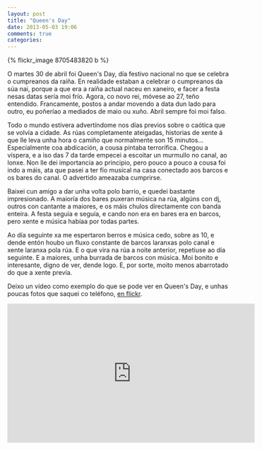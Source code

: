 ```yaml
---
layout: post
title: "Queen's Day"
date: 2013-05-03 19:06
comments: true
categories: 
---
```


{% flickr_image 8705483820 b %}

O martes 30 de abril foi Queen's Day, día festivo nacional no que se celebra o cumpreanos da raíña. En realidade estaban a celebrar o cumpreanos da súa nai, porque a que era a raíña actual naceu en xaneiro, e facer a festa nesas datas sería moi frío. Agora, co novo rei, móvese ao 27, teño entendido. Francamente, postos a andar movendo a data dun lado para outro, eu poñeríao a mediados de maio ou xuño. Abril sempre foi moi falso.

Todo o mundo estivera advertíndome nos días previos sobre o caótica que se volvía a cidade. As rúas completamente ateigadas, historias de xente á que lle leva unha hora o camiño que normalmente son 15 minutos... Especialmente coa abdicación, a cousa pintaba terrorífica. Chegou a víspera, e a iso das 7 da tarde empecei a escoitar un murmullo no canal, ao lonxe. Non lle dei importancia ao principio, pero pouco a pouco a cousa foi indo a máis, ata que pasei a ter fío musical na casa conectado aos barcos e os bares do canal. O advertido ameazaba cumprirse.

Baixei cun amigo a dar unha volta polo barrio, e quedei bastante impresionado. A maioría dos bares puxeran música na rúa, algúns con dj, outros con cantante a maiores, e os máis chulos directamente con banda enteira. A festa seguía e seguía, e cando non era en bares era en barcos, pero xente e música habíaa por todas partes.

Ao día seguinte xa me espertaron berros e música cedo, sobre as 10, e dende entón houbo un fluxo constante de barcos laranxas polo canal e xente laranxa pola rúa. E o que vira na rúa a noite anterior, repetiuse ao día seguinte. E a maiores, unha burrada de barcos con música. Moi bonito e interesante, digno de ver, dende logo. E, por sorte, moito menos abarrotado do que a xente prevía.

Deixo un vídeo como exemplo do que se pode ver en Queen's Day, e unhas poucas fotos que saquei co teléfono, [en flickr](http://www.flickr.com/photos/victorpena/sets/72157633411106970).

<iframe width="560" height="315" src="http://www.youtube.com/embed/yaTRpGA8cx4?rel=0" frameborder="0" allowfullscreen></iframe>
